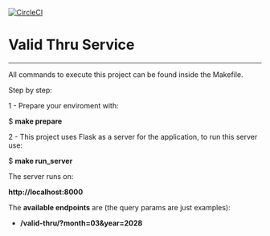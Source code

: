 [![CircleCI](https://circleci.com/gh/barone-dev/valid_thru.svg?style=svg)](https://circleci.com/gh/barone-dev/valid_thru)

# Valid Thru Service

---

All commands to execute this project can be found inside the Makefile.

Step by step:

1 - Prepare your enviroment with:

$ **make prepare**

2 - This project uses Flask as a server for the application, to run this server use:

$ **make run_server**

The server runs on:

**http://localhost:8000**

The **available endpoints** are (the query params are just examples):

* **/valid-thru/?month=03&year=2028**